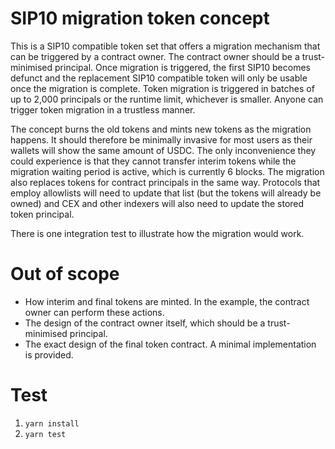 # SIP10 migration token concept

This is a SIP10 compatible token set that offers a migration mechanism that can
be triggered by a contract owner. The contract owner should be a trust-minimised
principal. Once migration is triggered, the first SIP10 becomes defunct and the
replacement SIP10 compatible token will only be usable once the migration is
complete. Token migration is triggered in batches of up to 2,000 principals or
the runtime limit, whichever is smaller. Anyone can trigger token migration in
a trustless manner.

The concept burns the old tokens and mints new tokens as the migration happens.
It should therefore be minimally invasive for most users as their wallets will
show the same amount of USDC. The only inconvenience they could experience is
that they cannot transfer interim tokens while the migration waiting period is
active, which is currently 6 blocks. The migration also replaces tokens for
contract principals in the same way. Protocols that employ allowlists will need
to update that list (but the tokens will already be owned) and CEX and other
indexers will also need to update the stored token principal.

There is one integration test to illustrate how the migration would work.

# Out of scope

- How interim and final tokens are minted. In the example, the contract owner
  can perform these actions.
- The design of the contract owner itself, which should be a trust-minimised
  principal.
- The exact design of the final token contract. A minimal implementation is
  provided.

# Test

1. `yarn install`
2. `yarn test`
